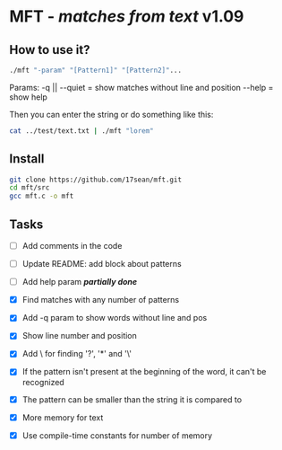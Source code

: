 # **MFT** - *matches from text* v1.09

## How to use it?

```bash
./mft "-param" "[Pattern1]" "[Pattern2]"...
```
Params:
-q || --quiet = show matches without line and position
--help = show help

Then you can enter the string
or do something like this:
```bash
cat ../test/text.txt | ./mft "lorem"
```

## Install

```bash
git clone https://github.com/17sean/mft.git
cd mft/src
gcc mft.c -o mft
```

## Tasks

- [ ] Add comments in the code
- [ ] Update README: add block about patterns

- [ ] Add help param ***partially done***
- [x] Find matches with any number of patterns
- [x] Add -q param to show words without line and pos
- [x] Show line number and position
- [x] Add \ for finding '?', '\*' and '\\'
- [x] If the pattern isn't present at the beginning of the word, it can't be recognized
- [x] The pattern can be smaller than the string it is compared to
- [x] More memory for text
- [x] Use compile-time constants for number of memory
